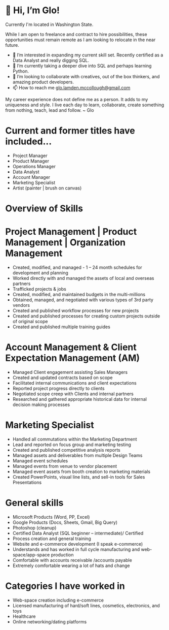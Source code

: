 👋 Hi, I’m Glo!
==============

Currently I'm located in Washington State. 

While I am open to freelance and contract to hire possibilities, these opportunities must remain remote as I am looking to relocate in the near future.

- 👀 I’m interested in expanding my current skill set.  Recently certified as a Data Analyst and really digging SQL.
- 🌱 I’m currently taking a deeper dive into SQL and perhaps learning Python.
- 💞️ I’m looking to collaborate with creatives, out of the box thinkers, and amazing product developers.
- 📫 How to reach me glo.lamden.mccollough@gmail.com


My career experience does not define me as a person. It adds to my uniqueness and style. I live each day to learn, collaborate, create something from nothing, teach, lead and follow. ~ Glo

Current and former titles have included...
================
+ Project Manager
+ Product Manager
+ Operations Manager
+ Data Analyst
+ Account Manager
+ Marketing Specialist
+ Artist (painter | brush on canvas)

Overview of Skills
=====================



Project Management | Product Management | Organization Management 
====================
+ Created, modified, and managed - 1 – 24 month schedules for development and planning
+ Worked directly with and managed the assets of local and overseas partners
+ Trafficked projects & jobs
+ Created, modified, and maintained budgets in the multi-millions 
+ Obtained, managed, and negotiated with various types of 3rd party vendors
+ Created and published workflow processes for new projects
+ Created and published processes for creating custom projects outside of original scope
+ Created and published multiple training guides

Account Management & Client Expectation Management (AM)
===================
+ Managed Client engagement assisting Sales Managers
+ Created and updated contracts based on scope
+ Facilitated internal communications and client expectations
+ Reported project progress directly to clients
+ Negotiated scope creep with Clients and internal partners
+ Researched and gathered appropriate historical data for internal decision making processes

Marketing Specialist
=====================
+ Handled all commutations within the Marketing Department
+ Lead and reported on focus group and marketing testing
+ Created and published competitive analysis reports
+ Managed assets and deliverables from multiple Design Teams
+ Managed event schedules
+ Managed events from venue to vendor placement
+ Managed event assets from booth creation to marketing materials
+ Created PowerPoints, visual line lists, and sell-in tools for Sales Presentations 

General skills
====================
+ Microsoft Products (Word, PP, Excel)
+ Google Products (Docs, Sheets, Gmail, Big Query)
+ Photoshop (cleanup)
+ Certified Data Analyst (SQL beginner – intermediate)/ Certified 
+ Process creation and general training
+ Website and e-commerce development (I speak e-commerce)
+ Understands and has worked in full cycle manufacturing and web-space/app-space production
+ Comfortable with accounts receivable /accounts payable
+ Extremely comfortable wearing a lot of hats and change

Categories I have worked in
=========================
+ Web-space creation including e-commerce
+ Licensed manufacturing of hard/soft lines, cosmetics, electronics, and toys
+ Healthcare
+ Online networking/dating platforms
